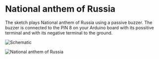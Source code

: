 # National anthem of Russia
The sketch plays National anthem of Russia using a passive buzzer. The buzzer is connected to the PIN 8 on your Arduino board with its possitive terminal and with its negative terminal to the ground.

![Schematic](https://github.com/zeroamps/Microcontrollers/blob/master/Architecture/AVR/8-bit/Arduino/NationalAnthemOfRussia/Schematic.png)

![National anthem of Russia](https://github.com/zeroamps/Microcontrollers/blob/master/Architecture/AVR/8-bit/Arduino/NationalAnthemOfRussia/NationalAnthemOfRussiaForFlute.png)
